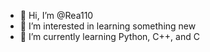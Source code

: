 - 👋 Hi, I’m @Rea110
- 👀 I’m interested in learning something new
- 🌱 I’m currently learning Python, C++, and C

<!---
Rea110/Rea110 is a ✨ special ✨ repository because its `README.md` (this file) appears on your GitHub profile.
You can click the Preview link to take a look at your changes.
--->
